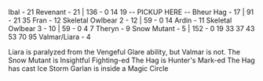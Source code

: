 Ibal - 21
Revenant - 21 | 136 - 0 14 19
-- PICKUP HERE --
Bheur Hag - 17 | 91 - 21 35
Fran - 12
Skeletal Owlbear 2 - 12 | 59 - 0 14
Ardin - 11
Skeletal Owlbear 3 - 10 | 59 - 0 4 7
Theryn - 9
Snow Mutant - 5 | 152 - 0 19 33 37 43 53 70 95
Valmar/Liara - 4

Liara is paralyzed from the Vengeful Glare ability, but Valmar is not.
The Snow Mutant is Insightful Fighting-ed
The Hag is Hunter's Mark-ed
The Hag has cast Ice Storm
Garlan is inside a Magic Circle
